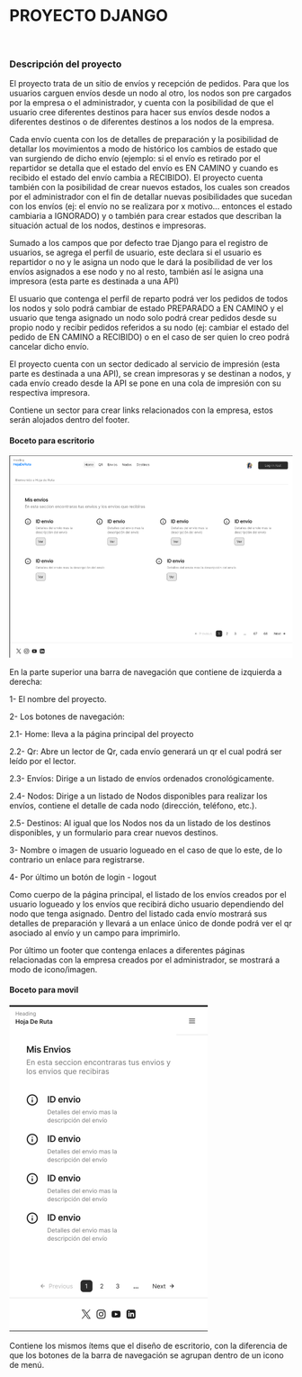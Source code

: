 <h1>PROYECTO DJANGO</h1>

⁣<h3>Descripción del proyecto</h3>

El proyecto trata de un sitio de envíos y recepción de pedidos. Para que los usuarios carguen envíos desde un nodo al otro, los nodos son pre cargados por la empresa o el administrador, y cuenta con la posibilidad de que el usuario cree diferentes destinos para hacer sus envíos desde nodos a diferentes destinos o de diferentes destinos a los nodos de la empresa. 

Cada envío cuenta con los de detalles de preparación y  la posibilidad de detallar los movimientos a modo de histórico los cambios de estado que van surgiendo de dicho envío (ejemplo: si el envío es retirado por el repartidor se detalla que el estado del envío es EN CAMINO y cuando es recibido el estado del envío cambia a RECIBIDO). El proyecto cuenta también con la posibilidad de crear nuevos estados, los cuales son creados por el administrador con el fin de detallar nuevas posibilidades que sucedan con los envíos (ej:  el envío no se realizara por x motivo... entonces el estado cambiaria a IGNORADO) y o también para crear estados que describan la situación actual de los nodos, destinos e impresoras.

Sumado a los campos que por defecto trae Django para el registro de usuarios, se agrega el perfil de usuario, este declara si el usuario es repartidor o no y le asigna un nodo que le dará la posibilidad de ver los envíos asignados a ese nodo y no al resto, también así le asigna una impresora (esta parte es destinada a una API)

El usuario que contenga el perfil de reparto podrá ver los pedidos de todos los nodos y solo podrá cambiar de estado PREPARADO a EN CAMINO y el usuario que tenga asignado un nodo solo podrá crear pedidos desde su propio nodo y recibir pedidos referidos a su nodo (ej: cambiar el estado del pedido de EN CAMINO a RECIBIDO) o en el caso de ser quien lo creo podrá cancelar dicho envío.

El proyecto cuenta con un sector dedicado al servicio de impresión (esta parte es destinada a una API), se crean impresoras y se destinan a nodos, y cada envío creado desde la API se pone en una cola de impresión con su respectiva impresora.

Contiene un sector para crear links relacionados con la empresa, estos serán alojados  dentro del footer.

<h4>Boceto para escritorio</h4>

![Diseño para escritorio](media/diseñoDSK.png)

En la parte superior una barra de navegación que contiene de izquierda a derecha: 
    
1- El nombre del proyecto.

2- Los botones de navegación:

2.1- Home: lleva a la página principal del proyecto

2.2- Qr: Abre un lector de Qr, cada envío generará un qr el cual podrá ser leído por el lector.

2.3- Envíos: Dirige a un listado de envíos ordenados cronológicamente.

2.4- Nodos: Dirige a un listado de Nodos disponibles para realizar los envíos, contiene el detalle de cada nodo (dirección, teléfono, etc.).

2.5- Destinos: Al igual que los Nodos nos da un listado de los destinos disponibles, y un formulario para crear nuevos destinos.

3- Nombre o imagen de usuario logueado en el caso de que lo este, de lo contrario un enlace para registrarse.

4- Por último un botón de login - logout

Como cuerpo de la página principal, el listado de los envíos creados por el usuario logueado y  los envíos que recibirá dicho usuario dependiendo del nodo que tenga asignado. Dentro del listado cada envío mostrará sus detalles de preparación y llevará a un enlace único de donde podrá ver el qr asociado al envío y un campo para imprimirlo.

Por último un footer que contenga enlaces a diferentes páginas relacionadas con la empresa creados por el administrador, se mostrará a modo de icono/imagen.

<h4>Boceto para movil</h4>

![Diseño movil](media/diseñoMOVIL.png)

Contiene los mismos ítems que el diseño de escritorio, con la diferencia de que los botones de la barra de navegación se agrupan dentro de un icono de menú.  
